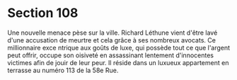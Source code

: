 # Section 108

Une nouvelle menace pèse sur la ville. Richard Léthune vient d'être lavé d'une accusation
de meurtre et cela grâce à ses nombreux avocats. Ce millionnaire exce ntrique aux goûts
de luxe, qui possède tout ce que l'argent peut offrir, occupe son oisiveté en assassinant
lentement d'innocentes victimes afin de jouir de leur peur. Il réside dans un luxueux
appartement en terrasse au numéro 113 de la 58e Rue.